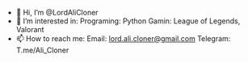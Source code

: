 - 👋 Hi, I’m @LordAliCloner
- 👀 I’m interested in:
Programing: Python
Gamin:      League of Legends, Valorant
- 📫 How to reach me: 
Email:    lord.ali.cloner@gmail.com
Telegram: T.me/Ali_Cloner

<!---
LordAliCloner/LordAliCloner is a ✨ special ✨ repository because its `README.md` (this file) appears on your GitHub profile.
You can click the Preview link to take a look at your changes.
--->

